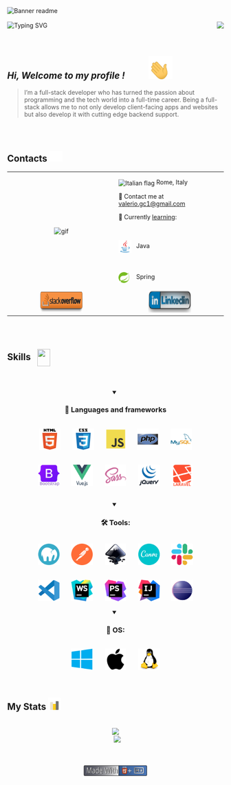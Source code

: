 
<img srcset="assets/gifs/banner-sm.gif 853w, assets/gifs/banner.gif 1280w" sizes="(max-width: 600px) 853px, 1280px" src="assets/gifs/banner.gif" alt="Banner readme" />

<br/> 
<br/>  


<div align="center" valign=center width="100%" >
    <img align="left" valign=center src="https://readme-typing-svg.demolab.com?font=Fira+Code&weight=600&size=25&duration=4500&pause=1000&color=3760F7&background=FFFFFF00&center=true&vCenter=true&lines=%F0%9F%96%A5%EF%B8%8F++PC+Hardware+Enthusiast" alt="Typing SVG" /> 
    <img valign=center align="right" height="30" src="https://komarev.com/ghpvc/?username=ValerioGc&&style=plastic"  /> 
</div>
 
 
<br/>  
<br/>  
<br/>  


##  ***Hi, Welcome to my profile !***  <img  style="padding: 0 50px" valign=center width="55px" src="assets/gifs/waving.gif"/>
  > I’m a full-stack developer who has turned the passion about programming and the tech world into a full-time career. Being a full-stack allows me to not only develop client-facing apps and websites but also develop it with cutting edge backend support.

<br/>
<br/>

<h2>Contacts <img src="assets/gifs/contacts.gif" width=30px></h2>   
<table align="center" width="100%">
    <tr>
        <td valign="center" width="50%">
            <div align="center">
                <img height= "100%" valign="center" align="center" src="assets/gifs/whereIsTheCode.gif" alt="gif" />
            </div>  
        </td>
        <td valign="center" width="50%">
            <p>
                <img src=https://upload.wikimedia.org/wikipedia/commons/0/03/Flag_of_Italy.svg alt="Italian flag" align="center" width="18" height="18" />  Rome, Italy
            </p>
            <p>
                📧 Contact me at <a href="mailto:valerio.gc1@gmail.com"> valerio.gc1@gmail.com </a>
            </p>
            <p>
                📖 Currently <ins>learning</ins>:
            </p>
            <div style="list-style:none">
                    &nbsp;
                    <p><img align="center" src="assets/skills&tools/skills/java.svg"  alt="Java" width="30px" /> &nbsp; <span>Java</span> </p>
                    &nbsp;
                    <p><img align="center" src="assets/skills&tools/frameworks/spring.svg"  alt="Spring" width="25px" /> &nbsp; <span style="padding: 0 5px"> Spring</span> </p>
                </li>
            </ul>
        </td>
    </tr>
    <tr align="center">
        <td width="50%">
            <a href="https://stackoverflow.com/users/Valerio Genco" target="_blank">
                <img src="assets/badges/stack-simple.svg" alt="stackoverflow" width="100px" height="50px" />
            </a> 
        </td>
        <td width="50%">
            <a href="https://linkedin.com/in/valerio-genco" target="_blank">
                <img src="assets/badges/linkedin-text.svg" width="100px"  height="50px" />
            </a> 
        </td>
    </tr>
</table>  


<br/>  
<br/>  

<div>
  <h2>Skills &nbsp; <img align="center" src="https://raw.githubusercontent.com/rahulbanerjee26/githubProfileReadmeGenerator/main/gifs/code.gif" width="30px" height="40px"></h2>
</div>
 
<br/>
<br/>

<details open >
    <summary align="center"><h3>🧱 Languages and frameworks</h3></summary>
    <br />
    <div align="center" width="80%">
        <div align="center">
          <img width="50px" valign="center" align="center" src="assets/skills&tools/skills/html-text.svg" alt="HTML5" />  
          &nbsp; &nbsp; &nbsp;
          <img width="50px" valign="center" align="center"  src="assets/skills&tools/skills/css-text.svg" alt="CSS3"  />
          &nbsp; &nbsp; &nbsp;
          <img width="45px" valign="center" align="center" src="assets/skills&tools/skills/javascript.svg"  alt="JavaScript" />	
          &nbsp; &nbsp; &nbsp;
          <img width="50px" valign="center" align="center"  align="center" src="assets/skills&tools/skills/php.svg" alt="PHP 8" />
          &nbsp; &nbsp; &nbsp;
          <img width="50px" valign="center" align="center" src="assets/skills&tools/skills/mysql.svg"  alt="MySQL" />
      </div>
      <br />
      <br />
      <div align="center">
          <img width="50px" valign="center" align="center" src="assets/skills&tools/frameworks/bootstrap-text.svg" alt="bootstrap" />
          &nbsp; &nbsp; &nbsp;
          <img src="assets/skills&tools/frameworks/vue-text.svg"  width="50px" valign="center" align="center"  alt="Vue Js" />
          &nbsp; &nbsp; &nbsp;
          <img width="50px" valign="center" align="center"  src="assets/skills&tools/frameworks/sass.svg" alt="sass" />
          &nbsp; &nbsp; &nbsp;
          <img width="50px" valign="center" align="center" src="assets/skills&tools/frameworks/jquery-text.svg" alt="JQuery" />
          &nbsp; &nbsp; &nbsp;
          <img width="50px" valign="center" align="center" src="assets/skills&tools/frameworks/laravel-text.svg" alt="Laravel" />
      </div>
    </div>
</details>

<br/>
<br/>

<details open>
    <summary align="center"><h3>🛠️ Tools: </h3></summary>
    <div align="center" width="80%" >
        <br />
        <div>
            <img width="50px" valign="center" align="center" src="assets/skills&tools/tools/mamp.svg" alt="mamp" />
            &nbsp; &nbsp; &nbsp; 
            <img width="50px" valign="center" align="center" src="assets/skills&tools/tools/postman.svg" alt="postman" />
            &nbsp; &nbsp; &nbsp;
            <img width="50px" valign="center" align="center" src="assets/skills&tools/tools/inkscape.svg" alt="inkscape" />
            &nbsp; &nbsp; &nbsp;
            <img width="50px" valign="center" align="center" src="assets/skills&tools/tools/canva.svg" alt="canva" />
            &nbsp; &nbsp; &nbsp;
            <img width="50px" valign="center" align="center" src="assets/skills&tools/tools/slack1.svg" alt="slack" />                
        </div>
        <br />
        <br />
        <div>
            <img width="50px" valign="center" align="center" src="assets/skills&tools/tools/vscode.svg" alt="VSCode" />
            &nbsp; &nbsp; &nbsp;
            <img width="50px" valign="center" align="center" src="assets/skills&tools/tools/webStorm.svg" alt="WebStorm" />
            &nbsp; &nbsp; &nbsp;
            <img width="50px" valign="center" align="center" src="assets/skills&tools/tools/phpStorm.svg" alt="phpStorm" />
            &nbsp; &nbsp; &nbsp;
            <img width="50px" valign="center" align="center" src="assets/skills&tools/tools/IntelliJ.svg" alt="IntelliJ Idea" />
            &nbsp; &nbsp; &nbsp;
            <img width="50px" valign="center" align="center" src="assets/skills&tools/tools/eclipse.svg" alt="eclipse" />
        </div>
    </div>
</details>

<br/>   

<details open>
    <summary align="center"><h3> 🏰 OS: </h3></strong>
        <div align="center" width="80%">
                <br />
                <img width="50px" valign="center" align="center" src="assets/skills&tools/os/windows.svg" alt="windows" />
                &nbsp; &nbsp; &nbsp;
                <picture>
                    <source srcset="assets/skills&tools/os/apple-white.svg" 
                    media="(prefers-color-scheme: dark)" />
                    <source srcset="assets/skills&tools/os/apple-black.svg" 
                    media="(prefers-color-scheme: light), (prefers-color-scheme: no-preference)" />
                    <img valign="center" align="center" width="50px" src="assets/skills&tools/os/apple-black.svg" alt="MacOs" />
                </picture>
                &nbsp; &nbsp; &nbsp;
                <img width="50px" valign="center" align="center" src="assets/skills&tools/os/linux.svg" alt="linux" />
            </span>
        </div>
</details>

<br/>  

<br/>  


<h2>My Stats <img width="30px" src="assets/gifs/stats2.gif"></h2>

<br/>   


<div width="100%" align="center">
    <picture>
        <source srcset="https://github-readme-stats.vercel.app/api/top-langs/?username=ValerioGc&layout=compact&theme=react" media="(prefers-color-scheme: dark)" />
        <source srcset="https://github-readme-stats.vercel.app/api/top-langs/?username=ValerioGc&theme=vue"
        media="(prefers-color-scheme: light), (prefers-color-scheme: no-preference)" />
        <img valign="center" align="center" height="200px" src="https://github-readme-stats.vercel.app/api/top-langs/?username=ValerioGc" />
    </picture>
  <!-- Profile Stats -->
    <br /> &nbsp; 
    <picture>
        <source srcset="https://github-readme-stats.vercel.app/api?username=ValerioGc&show_icons=true&count_private=true&theme=react " 
        media="(prefers-color-scheme: dark)" />
        <source srcset="https://github-readme-stats.vercel.app/api?username=ValerioGc&show_icons=true&count_private=truetheme=vue" 
        media="(prefers-color-scheme: light), (prefers-color-scheme: no-preference)" />
        <img valign="center" align="center" height="200px" src="https://github-readme-stats.vercel.app/api?username=ValerioGc&show_icons=true&count_private=true&include_all_commits=true" />
    </picture>
</div>

<br/>
<br/>
<br/>

<div align="center"> 
      <picture>
        <source srcset="assets/badges/made-with-markdown-dark.svg" 
        media="(prefers-color-scheme: dark)" />
        <source srcset="assets/badges/made-with-markdown.svg" 
        media="(prefers-color-scheme: light), (prefers-color-scheme: no-preference)" />
        <img valign="center" align="center" width="30%" src="assets/badges/made-with-markdown-dark.svg" alt="badge made with html & markdown" />
    </picture>
</div>
